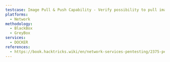 ```yaml
---
testcase: Image Pull & Push Capability - Verify possibility to pull images from external registries and push malicious images using the remote Docker API
platforms: 
  - Network
methodology: 
  - BlackBox
  - GreyBox
services:
  - DOCKER
references:
  - https://book.hacktricks.wiki/en/network-services-pentesting/2375-pentesting-docker.html
---
```

